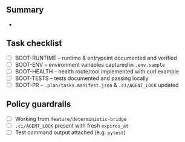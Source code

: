 ## Summary
-

## Task checklist
- [ ] BOOT-RUNTIME – runtime & entrypoint documented and verified
- [ ] BOOT-ENV – environment variables captured in `.env.sample`
- [ ] BOOT-HEALTH – health route/tool implemented with curl example
- [ ] BOOT-TESTS – tests documented and passing locally
- [ ] BOOT-PR – `.plan/tasks.manifest.json` & `.ci/AGENT_LOCK` updated

## Policy guardrails
- [ ] Working from `feature/deterministic-bridge`
- [ ] `.ci/AGENT_LOCK` present with fresh `expires_at`
- [ ] Test command output attached (e.g. `pytest`)
